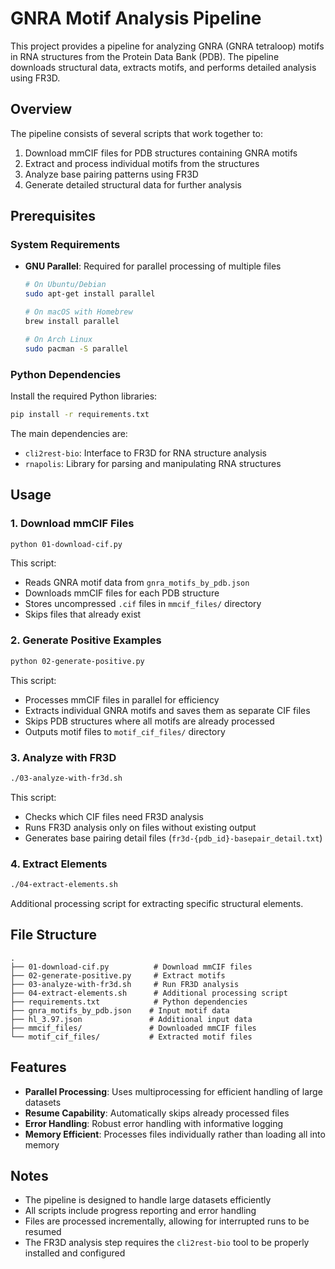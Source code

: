 # GNRA Motif Analysis Pipeline

This project provides a pipeline for analyzing GNRA (GNRA tetraloop) motifs in RNA structures from the Protein Data Bank (PDB). The pipeline downloads structural data, extracts motifs, and performs detailed analysis using FR3D.

## Overview

The pipeline consists of several scripts that work together to:

1. Download mmCIF files for PDB structures containing GNRA motifs
2. Extract and process individual motifs from the structures
3. Analyze base pairing patterns using FR3D
4. Generate detailed structural data for further analysis

## Prerequisites

### System Requirements

- **GNU Parallel**: Required for parallel processing of multiple files
  ```bash
  # On Ubuntu/Debian
  sudo apt-get install parallel
  
  # On macOS with Homebrew
  brew install parallel
  
  # On Arch Linux
  sudo pacman -S parallel
  ```

### Python Dependencies

Install the required Python libraries:

```bash
pip install -r requirements.txt
```

The main dependencies are:
- `cli2rest-bio`: Interface to FR3D for RNA structure analysis
- `rnapolis`: Library for parsing and manipulating RNA structures

## Usage

### 1. Download mmCIF Files

```bash
python 01-download-cif.py
```

This script:
- Reads GNRA motif data from `gnra_motifs_by_pdb.json`
- Downloads mmCIF files for each PDB structure
- Stores uncompressed `.cif` files in `mmcif_files/` directory
- Skips files that already exist

### 2. Generate Positive Examples

```bash
python 02-generate-positive.py
```

This script:
- Processes mmCIF files in parallel for efficiency
- Extracts individual GNRA motifs and saves them as separate CIF files
- Skips PDB structures where all motifs are already processed
- Outputs motif files to `motif_cif_files/` directory

### 3. Analyze with FR3D

```bash
./03-analyze-with-fr3d.sh
```

This script:
- Checks which CIF files need FR3D analysis
- Runs FR3D analysis only on files without existing output
- Generates base pairing detail files (`fr3d-{pdb_id}-basepair_detail.txt`)

### 4. Extract Elements

```bash
./04-extract-elements.sh
```

Additional processing script for extracting specific structural elements.

## File Structure

```
.
├── 01-download-cif.py          # Download mmCIF files
├── 02-generate-positive.py     # Extract motifs
├── 03-analyze-with-fr3d.sh     # Run FR3D analysis
├── 04-extract-elements.sh      # Additional processing script
├── requirements.txt            # Python dependencies
├── gnra_motifs_by_pdb.json    # Input motif data
├── hl_3.97.json               # Additional input data
├── mmcif_files/               # Downloaded mmCIF files
└── motif_cif_files/           # Extracted motif files
```

## Features

- **Parallel Processing**: Uses multiprocessing for efficient handling of large datasets
- **Resume Capability**: Automatically skips already processed files
- **Error Handling**: Robust error handling with informative logging
- **Memory Efficient**: Processes files individually rather than loading all into memory

## Notes

- The pipeline is designed to handle large datasets efficiently
- All scripts include progress reporting and error handling
- Files are processed incrementally, allowing for interrupted runs to be resumed
- The FR3D analysis step requires the `cli2rest-bio` tool to be properly installed and configured
